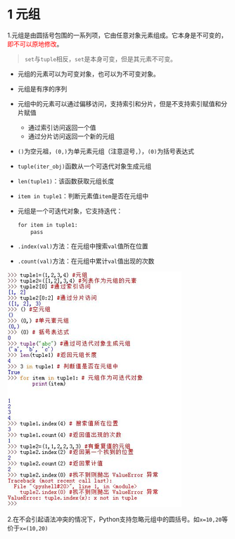 <!--
    作者：华校专
    email: huaxz1986@163.com
**  本文档可用于个人学习目的，不得用于商业目的  **
-->
# 1 元组
1.元组是由圆括号包围的一系列项，它由任意对象元素组成。它本身是不可变的，
  <font color="red">即不可以原地修改</font>。
>`set`与`tuple`相反，`set`是本身可变，但是其元素不可变。

* 元组的元素可以为可变对象，也可以为不可变对象。
* 元组是有序的序列
* 元组中的元素可以通过偏移访问，支持索引和分片，但是不支持索引赋值和分片赋值
	* 通过索引访问返回一个值
	* 通过分片访问返回一个新的元组
* `()`为空元祖，`(0,)`为单元素元组（注意逗号`,`），`(0)`为括号表达式
* `tuple(iter_obj)`函数从一个可迭代对象生成元组
* `len(tuple1)`：该函数获取元组长度
* `item in tuple1`：判断元素值`item`是否在元组中
* 元组是一个可迭代对象，它支持迭代：

	```
	for item in tuple1:
		pass
	```
* `.index(val)`方法：在元组中搜索`val`值所在位置
* `.count(val)`方法：在元组中累计`val`值出现的次数

![元组用法](../imgs/python_6_1.JPG)

2.在不会引起语法冲突的情况下，Python支持忽略元组中的圆括号。如`x=10,20`等价于`x=(10,20)`
